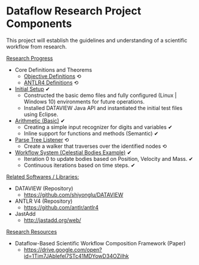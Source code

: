 # Dataflow Research Project Components
This project will establish the guidelines and understanding of a scientific workflow from research.

<ins>Research Progress</ins>
- Core Definitions and Theorems
  - [Objective Definitions](https://github.com/luaywadie/dataflow_research/blob/master/lexicon/core_definitions.md) ⟲
  - [ANTLR4 Definitions](https://github.com/luaywadie/dataflow_research/blob/master/lexicon/antlr4_definitions.md) ⟲
- [Initial Setup](https://github.com/luaywadie/dataflow_research/tree/master/builds/initial_phase) ✔
  - Constructed the basic demo files and fully configured (Linux | Windows 10) environments for future operations.
  - Installed DATAVIEW Java API and instantiated the initial test files using Eclipse.
- [Arithmetic (Basic)](https://github.com/luaywadie/dataflow_research/tree/master/builds/arithmetic) ✔
  - Creating a simple input recognizer for digits and variables ✔
  - Inline support for functions and methods (Semantic) ✔
- [Parse Tree Listener](https://github.com/luaywadie/dataflow_research/tree/master/builds/parse_tree_listener) ⟲
  - Create a walker that traverses over the identified nodes ⟲
- [Workflow System (Celestial Bodies Example)](https://github.com/luaywadie/dataflow_research/tree/master/NBody) ✔
  - Iteration 0 to update bodies based on Position, Velocity and Mass. ✔
  - Continuous iterations based on time steps. ✔

<ins>Related Softwares / Libraries:</ins>
- DATAVIEW (Repository)
  - https://github.com/shiyonglu/DATAVIEW
- ANTLR V4 (Repository)
  - https://github.com/antlr/antlr4
- JastAdd
  - http://jastadd.org/web/
  
<ins>Research Resources</ins>
- Dataflow-Based Scientific Workflow Composition Framework (Paper)
  - https://drive.google.com/open?id=1Tim7JAbIefel7STc41MDYowD34OZiIhk
